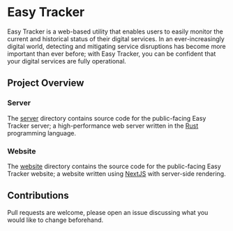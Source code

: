 # Easy Tracker

Easy Tracker is a web-based utility that enables users to easily monitor the current and historical status of their digital services. In an ever-increasingly digital world, detecting and mitigating service disruptions has become more important than ever before; with Easy Tracker, you can be confident that your digital services are fully operational.

## Project Overview

### Server

The [server](https://github.com/mdeslippe/easy-tracker/tree/main/server) directory contains source code for the public-facing Easy Tracker server; a high-performance web server written in the [Rust](https://www.rust-lang.org/) programming language.

### Website

The [website](https://github.com/mdeslippe/easy-tracker/tree/main/website) directory contains the source code for the public-facing Easy Tracker website;
a website written using [NextJS](https://nextjs.org/) with server-side rendering.

## Contributions

Pull requests are welcome, please open an issue discussing what you would like to change beforehand.

